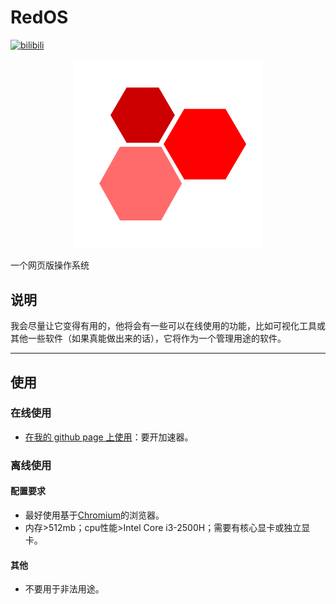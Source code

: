 # RedOS

[![bilibili](https://img.shields.io/badge/%E4%B8%BB%E9%A1%B5-BiliBili-00A4DB?style=flat&labelColor=444444&logoSize=auto)](https://space.bilibili.com/2065357555/)

<div align="center">
  <img src="https://github.com/shhjtvp/RedOS/blob/main/RedOS/icon/RedOS.svg?raw=true" width="60%" alt="RedOS" />
</div>


一个网页版操作系统


## 说明
我会尽量让它变得有用的，他将会有一些可以在线使用的功能，比如可视化工具或其他一些软件（如果真能做出来的话），它将作为一个管理用途的软件。

---

## 使用
### 在线使用
- [在我的 github page 上使用](https://shhjtvp.github.io/offerings/RedOS/index.html)：要开加速器。

### 离线使用
#### 配置要求
- 最好使用基于[Chromium](https://www.chromium.org)的浏览器。
- 内存>512mb；cpu性能>Intel Core i3-2500H；需要有核心显卡或独立显卡。
#### 其他
- 不要用于非法用途。
